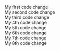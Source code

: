 My first code change<br />
My second code change<br />
My third code change<br />
My 4th code change<br />
My 5th code change<br />
My 6th code change<br />
My 7th code change<br />
My 8th code change<br />
